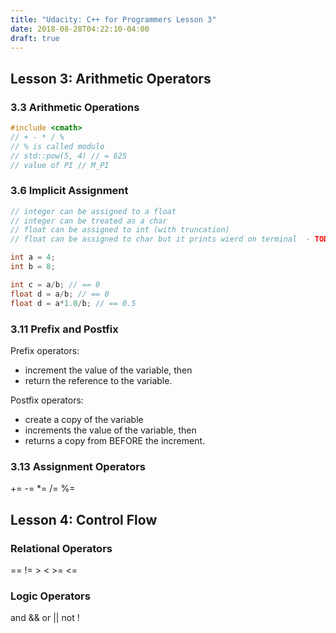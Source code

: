 ```yaml
---
title: "Udacity: C++ for Programmers Lesson 3"
date: 2018-08-28T04:22:10-04:00
draft: true
---
```


## Lesson 3: Arithmetic Operators

### 3.3 Arithmetic Operations

```cpp
#include <cmath>
// + - * / %
// % is called modulo
// std::pow(5, 4) // = 625
// value of PI // M_PI
```

### 3.6 Implicit Assignment
```cpp
// integer can be assigned to a float
// integer can be treated as a char
// float can be assigned to int (with truncation)
// float can be assigned to char but it prints wierd on terminal  - TODO read more about it

int a = 4;
int b = 8;

int c = a/b; // == 0
float d = a/b; // == 0
float d = a*1.0/b; // == 0.5
```

### 3.11 Prefix and Postfix

Prefix operators:

- increment the value of the variable, then 
- return the reference to the variable.

Postfix operators:

- create a copy of the variable
- increments the value of the variable, then
- returns a copy from BEFORE the increment.

### 3.13 Assignment Operators
+= -= \*= /= %=


## Lesson 4: Control Flow

### Relational Operators
== != > < >= <=

### Logic Operators
and && 
or ||
not !

